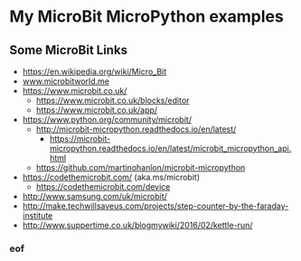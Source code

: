 # My MicroBit MicroPython examples


## Some MicroBit Links

* https://en.wikipedia.org/wiki/Micro_Bit
* www.microbitworld.me
* https://www.microbit.co.uk/
  * https://www.microbit.co.uk/blocks/editor
  * https://www.microbit.co.uk/app/
* https://www.python.org/community/microbit/
  * http://microbit-micropython.readthedocs.io/en/latest/
    * https://microbit-micropython.readthedocs.io/en/latest/microbit_micropython_api.html
  * https://github.com/martinohanlon/microbit-micropython
* https://codethemicrobit.com/    (aka.ms/microbit)
  * https://codethemicrobit.com/device
* http://www.samsung.com/uk/microbit/
* http://make.techwillsaveus.com/projects/step-counter-by-the-faraday-institute
* http://www.suppertime.co.uk/blogmywiki/2016/02/kettle-run/



### eof


